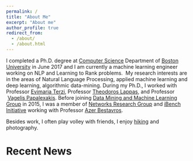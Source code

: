 ```yaml
---
permalink: /
title: "About Me"
excerpt: "About me"
author_profile: true
redirect_from: 
  - /about/
  - /about.html
---
```


I completed a Ph.D. degree at [Computer Science](http://www.cs.bu.edu/) Department of [Boston University](http://www.bu.edu/) in June 2017 and I am currently a machine learning engineer working on NLP and Learning to Rank problems.  My research interests are in the areas of Natural Language Processing, applied machine learning and deep learning, algorithmic data-mining.
During my Ph.D., I worked with Professor [Evimaria Terzi](https://www.cs.bu.edu/~evimaria/), Professor [Theodoros Lappas](http://tedlappas.com/), and Professor  [Vagelis Papalexakis](http://www.cs.ucr.edu/~epapalex/). Before joining [Data Mining and Machine Learning Group](http://www.bu.edu/cs/dblab/) in 2015, I was a member of [Networks Research Group](http://www.bu.edu/cs/nrg/) and [iBench Initiative](https://sites.google.com/site/ibenchbu/) working with Professor [Azer Bestavros](http://azer.bestavros.net/).

Besides work, I often play volley with friends, I enjoy [hiking](https://photos.app.goo.gl/qB9zyZesNQTKm1GXA) and photography. 


Recent News
======

